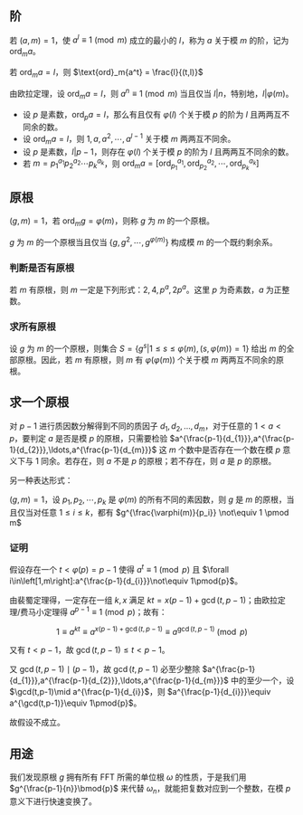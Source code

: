 
## 阶

若 $(a,m)=1$，使 $a^l \equiv 1 \pmod m$ 成立的最小的 $l$，称为 $a$ 关于模 $m$ 的阶，记为 $\text{ord}_ma$。

若 $\text{ord}_ma=l$，则 $\text{ord}_m{a^t} = \frac{l}{(t,l)}$

由欧拉定理，设 $\text{ord}_ma=l$，则 $a^n \equiv 1 \pmod m$ 当且仅当 $l | n$，特别地，$l | \varphi(m)$。

- 设 $p$ 是素数，$\text{ord}_pa=l$，那么有且仅有 $\varphi(l)$ 个关于模 $p$ 的阶为 $l$ 且两两互不同余的数。
- 设 $\text{ord}_ma=l$，则 $1, a, a^2, \cdots, a^{l-1}$ 关于模 $m$ 两两互不同余。
- 设 $p$ 是素数，$l|p-1$，则存在 $\varphi(l)$ 个关于模 $p$ 的阶为 $l$ 且两两互不同余的数。
- 若 $m=p_1^{a_1}p_2^{a_2}\cdots p_k^{a_k}$，则 $\text{ord}_ma = [\text{ord}_{p_1}^{a_1}, \text{ord}_{p_2}^{a_2}, \cdots, \text{ord}_{p_k}^{a_k}]$

## 原根

$(g, m)=1$，若 $\text{ord}_mg = \varphi(m)$，则称 $g$ 为 $m$ 的一个原根。

$g$ 为 $m$ 的一个原根当且仅当 $\{g, g^2, \cdots, g^{\varphi(m)}\}$ 构成模 $m$ 的一个既约剩余系。

### 判断是否有原根

若 $m$ 有原根，则 $m$ 一定是下列形式：$2, 4, p^a, 2p^a$。这里 $p$ 为奇素数，$a$ 为正整数。

### 求所有原根

设 $g$ 为 $m$ 的一个原根，则集合 $S = \{g^s | 1 \leq s \leq \varphi(m), (s, \varphi(m)) = 1\}$ 给出 $m$ 的全部原根。因此，若 $m$ 有原根，则 $m$ 有 $\varphi(\varphi(m))$ 个关于模 $m$ 两两互不同余的原根。

## 求一个原根

对 $p-1$ 进行质因数分解得到不同的质因子 $d_{1},d_{2},\ldots,d_{m}$，对于任意的 $1<a<p$，要判定 $a$ 是否是模 $p$ 的原根，只需要检验 $a^{\frac{p-1}{d_{1}}},a^{\frac{p-1}{d_{2}}},\ldots,a^{\frac{p-1}{d_{m}}}$ 这 $m$ 个数中是否存在一个数在模 $p$ 意义下与 $1$ 同余。若存在，则 $a$ 不是 $p$ 的原根；若不存在，则 $a$ 是 $p$ 的原根。

另一种表达形式：

$(g,m) =1$，设 $p_1, p_2, \cdots, p_k$ 是 $\varphi(m)$ 的所有不同的素因数，则 $g$ 是 $m$ 的原根，当且仅当对任意 $1 \leq i \leq k$，都有 $g^{\frac{\varphi(m)}{p_i}} \not\equiv 1 \pmod m$

### 证明

假设存在一个 $t<\varphi(p)=p-1$ 使得 $a^t\equiv 1\pmod{p}$ 且 $\forall i\in\left[1,m\right]:a^{\frac{p-1}{d_{i}}}\not\equiv 1\pmod{p}$。

由裴蜀定理得，一定存在一组 $k,x$ 满足 $kt=x(p-1)+\gcd(t,p-1)$；由欧拉定理/费马小定理得 $a^{p-1}\equiv 1\pmod{p}$；故有：

$$1\equiv a^{kt}\equiv a^{x(p-1)+\gcd(t,p-1)}\equiv a^{\gcd(t,p-1)}\pmod{p}$$

又有 $t<p-1$，故 $\gcd(t,p-1)\leqslant t<p-1$。

又 $\gcd(t,p-1)\mid(p-1)$，故 $\gcd(t,p-1)$ 必至少整除 $a^{\frac{p-1}{d_{1}}},a^{\frac{p-1}{d_{2}}},\ldots,a^{\frac{p-1}{d_{m}}}$ 中的至少一个，设 $\gcd(t,p-1)\mid a^{\frac{p-1}{d_{i}}$，则 $a^{\frac{p-1}{d_{i}}}\equiv a^{\gcd(t,p-1)}\equiv 1\pmod{p}$。

故假设不成立。

## 用途

我们发现原根 $g$ 拥有所有 FFT 所需的单位根 $\omega$ 的性质，于是我们用 $g^{\frac{p-1}{n}}\bmod{p}$ 来代替 $\omega_{n}$，就能把复数对应到一个整数，在模 $p$ 意义下进行快速变换了。

